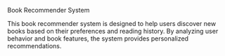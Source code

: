 Book Recommender System

This book recommender system is designed to help users discover new books based on their preferences and reading history.
By analyzing user behavior and book features, the system provides personalized recommendations.
